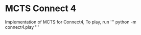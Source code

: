 # MCTS Connect 4

Implementation of MCTS for Connect4,
To play, run
'''
python -m connect4.play
'''
